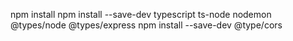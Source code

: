 npm install 
npm install --save-dev typescript ts-node nodemon @types/node @types/express
npm install --save-dev @type/cors